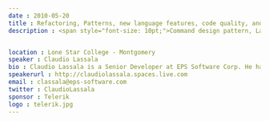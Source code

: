 ```yaml
---
date : 2010-05-20
title : Refactoring, Patterns, new language features, code quality, and more!
description : <span style="font-size: 10pt;">Command design pattern, Lambda Expressions, Extension Methods, fluent interfaces, refactoring, test-driven development, writing elegant code, and more. This session will cover a little bit of many things learned from projects I've been working on. We expect every attendee to learn a few tricks that can be applied immediately, and also to feel encouraged to go out and research more on whatever area appeals the most.&nbsp;</span>

location : Lone Star College - Montgomery
speaker : Claudio Lassala
bio : Claudio Lassala is a Senior Developer at EPS Software Corp. He haspresented several lectures at Microsoft events such as PDC Brazil andvarious other Microsoft seminars, as well as several conferences and usergroups across North America and Brazil. He is a multiple winner of theMicrosoft MVP Award since 2001 (for Visual FoxPro in 2001-2002, and for C#ever since), an INETA speaker, and also holds the MCSD for .NETcertification. He has articles published on several magazines, such as MSDNBrazil Magazine, CoDe Magazine, UTMag, Developers Magazine, and FoxProAdvisor.Claudio blogs at http://claudiolassala.spaces.live.com, and can befollowed on Twitter at http://twitter.com/ClaudioLassala. More detailedinformation regarding his presentations and articles can be found in his MVPhttps://mvp.support.microsoft.com/profile=EC6B1E0B-8EFC-4530-97B0-55BD924E26D0
speakerurl : http://claudiolassala.spaces.live.com
email : classala@eps-software.com
twitter : ClaudioLassala
sponsor : Telerik
logo : telerik.jpg
---
```

